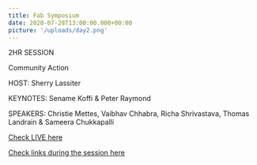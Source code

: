 ```yaml
---
title: Fab Symposium
date: 2020-07-28T13:00:00.000+00:00
picture: '/uploads/day2.png'
---
```


2HR SESSION


Community Action


HOST: Sherry Lassiter

KEYNOTES: Sename Koffi & Peter Raymond

SPEAKERS: Christie Mettes, Vaibhav Chhabra, Richa Shrivastava, Thomas Landrain & Sameera Chukkapalli


[Check LIVE here](https://www.youtube.com/watch?v=Hvtuc8yEbbQ)

[Check links during the session here](https://fabxlive.fabevent.org/community)

